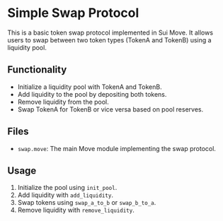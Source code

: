 # Simple Swap Protocol

This is a basic token swap protocol implemented in Sui Move. It allows users to swap between two token types (TokenA and TokenB) using a liquidity pool.

## Functionality
- Initialize a liquidity pool with TokenA and TokenB.
- Add liquidity to the pool by depositing both tokens.
- Remove liquidity from the pool.
- Swap TokenA for TokenB or vice versa based on pool reserves.

## Files
- `swap.move`: The main Move module implementing the swap protocol.

## Usage
1. Initialize the pool using `init_pool`.
2. Add liquidity with `add_liquidity`.
3. Swap tokens using `swap_a_to_b` or `swap_b_to_a`.
4. Remove liquidity with `remove_liquidity`.

